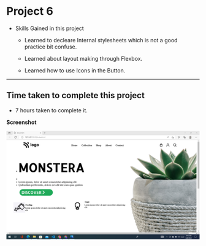# Project 6

- Skills Gained in this project

  - Learned to decleare Internal stylesheets which is not a good practice bit confuse.

  - Learned about layout making through Flexbox.

  - Learned how to use Icons in the Button.

---

## Time taken to complete this project

- 7 hours taken to complete it.

**Screenshot**

![project 6](/screenshots/project-6.png)
